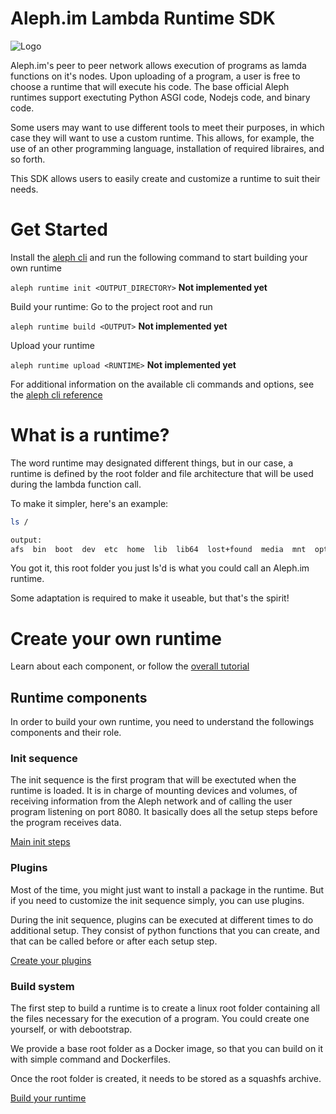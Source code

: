 # Aleph.im Lambda Runtime SDK

![Logo](https://www.aleph.im/assets/img/logo-wide.1832dbae.svg)

Aleph.im's peer to peer network allows execution of programs as lamda functions on it's nodes.
Upon uploading of a program, a user is free to choose a runtime that will execute his code.
The base official Aleph runtimes support exectuting Python ASGI code, Nodejs code, and binary code.

Some users may want to use different tools to meet their purposes, in which case they will want to 
use a custom runtime. This allows, for example, the use of an other programming language, installation of
required libraires, and so forth.

This SDK allows users to easily create and customize a runtime to suit their needs.

# Get Started

Install the [aleph cli](https://github.com/aleph-im/aleph-client) and run the following command to start building your own runtime

`aleph runtime init <OUTPUT_DIRECTORY>` **Not implemented yet**

Build your runtime:
Go to the project root and run

`aleph runtime build <OUTPUT>` **Not implemented yet**

Upload your runtime

`aleph runtime upload <RUNTIME>` **Not implemented yet**

For additional information on the available cli commands and options, see the [aleph cli reference](https://github.com/aleph-im/aleph-client)

# What is a runtime?

The word runtime may designated different things, but in our case, a runtime is defined
by the root folder and file architecture that will be used during the lambda function call.

To make it simpler, here's an example:

```bash
ls /

output:
afs  bin  boot  dev  etc  home  lib  lib64  lost+found  media  mnt  opt  proc  root  run  sbin  srv  sys  tmp  usr  var
```

You got it, this root folder you just ls'd is what you could call an Aleph.im runtime.

Some adaptation is required to make it useable, but that's the spirit!

# Create your own runtime

Learn about each component, or follow the [overall tutorial](./tutorials/overall.md) 

## Runtime components

In order to build your own runtime, you need to understand the followings components and their role.

### Init sequence

The init sequence is the first program that will be exectuted when the runtime is loaded.
It is in charge of mounting devices and volumes, of receiving information from the Aleph network and of calling the user program listening on port 8080.
It basically does all the setup steps before the program receives data.

[Main init steps](./tutorials/1-init.md)


### Plugins

Most of the time, you might just want to install a package in the runtime.
But if you need to customize the init sequence simply, you can use plugins.

During the init sequence, plugins can be executed at different times to do additional setup.
They consist of python functions that you can create, and that can be called before or after each setup step.


[Create your plugins](./tutorials/2-plugins.md)


### Build system

The first step to build a runtime is to create a linux root folder containing all the files necessary for the execution of a program.
You could create one yourself, or with debootstrap.

We provide a base root folder as a Docker image, so that you can build on it with simple command and Dockerfiles.

Once the root folder is created, it needs to be stored as a squashfs archive.

[Build your runtime](./tutorials/3-build.md)

